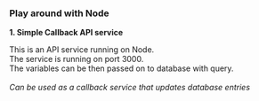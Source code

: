 <h3>Play around with Node</h3>


<b>1. Simple Callback API service</b><br>

This is an API service running on Node.<br>
The service is running on port 3000.<br>
The variables can be then passed on to database with query.<br>
<br>
<i>Can be used as a callback service that updates database entries</i>

